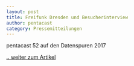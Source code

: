 ```yaml
---
layout: post
title: Freifunk Dresden und Besucherinterview
author: pentacast
category: Pressemitteilungen
---
```


pentacast 52 auf den Datenspuren 2017

[.. weiter zum Artikel](https://cccdd.de/news/pentacast-52-DS17-I.html)
